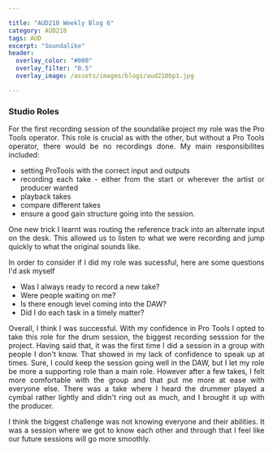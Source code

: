 ```yaml
---

title: "AUD210 Weekly Blog 6"
category: AUD210
tags: AUD
excerpt: "Soundalike"
header:
  overlay_color: "#000"
  overlay_filter: "0.5"
  overlay_image: /assets/images/blogs/aud210bp1.jpg

---
```

<style>
body {
text-align: justify}
</style>



### Studio Roles
For the first recording session of the soundalike project my role was the Pro Tools operator. This role is crucial as with the other, but without a Pro Tools operator, there would be no recordings done. My main responsibilites included:
* setting ProTools with the correct input and outputs
* recording each take - either from the start or wherever the artist or producer wanted
* playback takes
* compare different takes
* ensure a good gain structure going into the session.

One new trick I learnt was routing the reference track into an alternate input on the desk. This allowed us to listen to what we were recording and jump quickly to what the original sounds like. 

In order to consider if I did my role was sucessful, here are some questions I'd ask myself
* Was I always ready to record a new take?
* Were people waiting on me?
* Is there enough level coming into the DAW?
* Did I do each task in a timely matter?

Overall, I think I was successful. With my confidence in Pro Tools I opted to take this role for the drum session, the biggest recording sesssion for the project.  Having said that, it was the first time I did a session in a group with people I don't know. That showed in my lack of confidence to speak up at times. Sure, I could keep the session going well in the DAW, but I let my role be more a supporting role than a main role. However after a few takes, I felt more comfortable with the group and that put me more at ease with everyone else. There was a take where I heard the drummer played a cymbal rather lightly and didn't ring out as much, and I brought it up with the producer. 

I think the biggest challenge was not knowing everyone and their abilities. It was a session where we got to know each other and through that I feel like our future sessions will go more smoothly. 
